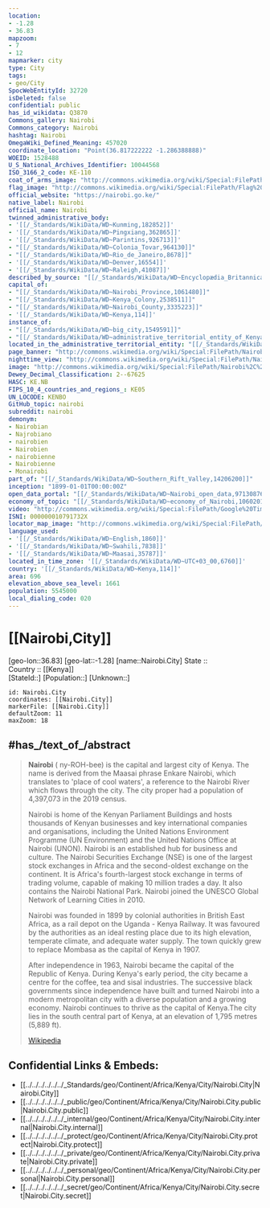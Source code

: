 ```yaml
---
location:
- -1.28
- 36.83
mapzoom:
- 7
- 12
mapmarker: city
type: City
tags:
- geo/City
SpocWebEntityId: 32720
isDeleted: false
confidential: public
has_id_wikidata: Q3870
Commons_gallery: Nairobi
Commons_category: Nairobi
hashtag: Nairobi
OmegaWiki_Defined_Meaning: 457020
coordinate_location: "Point(36.817222222 -1.286388888)"
WOEID: 1528488
U_S_National_Archives_Identifier: 10044568
ISO_3166_2_code: KE-110
coat_of_arms_image: "http://commons.wikimedia.org/wiki/Special:FilePath/Coat%20of%20Arms%20of%20Nairobi.svg"
flag_image: "http://commons.wikimedia.org/wiki/Special:FilePath/Flag%20of%20Nairobi.svg"
official_website: "https://nairobi.go.ke/"
native_label: Nairobi
official_name: Nairobi
twinned_administrative_body:
- '[[/_Standards/WikiData/WD~Kunming,182852]]'
- '[[/_Standards/WikiData/WD~Pingxiang,362865]]'
- '[[/_Standards/WikiData/WD~Parintins,926713]]'
- "[[/_Standards/WikiData/WD~Colonia_Tovar,964130]]"
- "[[/_Standards/WikiData/WD~Rio_de_Janeiro,8678]]"
- '[[/_Standards/WikiData/WD~Denver,16554]]'
- '[[/_Standards/WikiData/WD~Raleigh,41087]]'
described_by_source: "[[/_Standards/WikiData/WD~Encyclopædia_Britannica_11th_edition,867541]]"
capital_of:
- "[[/_Standards/WikiData/WD~Nairobi_Province,1061480]]"
- "[[/_Standards/WikiData/WD~Kenya_Colony,2538511]]"
- "[[/_Standards/WikiData/WD~Nairobi_County,3335223]]"
- '[[/_Standards/WikiData/WD~Kenya,114]]'
instance_of:
- "[[/_Standards/WikiData/WD~big_city,1549591]]"
- "[[/_Standards/WikiData/WD~administrative_territorial_entity_of_Kenya,3976641]]"
located_in_the_administrative_territorial_entity: "[[/_Standards/WikiData/WD~Nairobi_County,3335223]]"
page_banner: "http://commons.wikimedia.org/wiki/Special:FilePath/Nairobi%20banner.jpg"
nighttime_view: "http://commons.wikimedia.org/wiki/Special:FilePath/Nairobi%20economic%20capital%20of%20africa.jpg"
image: "http://commons.wikimedia.org/wiki/Special:FilePath/Nairobi%2C%20view%20from%20KICC.JPG"
Dewey_Decimal_Classification: 2--67625
HASC: KE.NB
FIPS_10_4_countries_and_regions_: KE05
UN_LOCODE: KENBO
GitHub_topic: nairobi
subreddit: nairobi
demonym:
- Nairobian
- Najrobiano
- nairobien
- Nairobien
- nairobienne
- Nairobienne
- Monairobi
part_of: "[[/_Standards/WikiData/WD~Southern_Rift_Valley,14206200]]"
inception: "1899-01-01T00:00:00Z"
open_data_portal: "[[/_Standards/WikiData/WD~Nairobi_open_data,97130876]]"
economy_of_topic: "[[/_Standards/WikiData/WD~economy_of_Nairobi,106020188]]"
video: "http://commons.wikimedia.org/wiki/Special:FilePath/Google%20Timelapse-%20Nairobi%2C%20Kenya.webm"
ISNI: 000000010791732X
locator_map_image: "http://commons.wikimedia.org/wiki/Special:FilePath/Nairobi%20County%20location%20map.png"
language_used:
- '[[/_Standards/WikiData/WD~English,1860]]'
- '[[/_Standards/WikiData/WD~Swahili,7838]]'
- '[[/_Standards/WikiData/WD~Maasai,35787]]'
located_in_time_zone: '[[/_Standards/WikiData/WD~UTC+03_00,6760]]'
country: '[[/_Standards/WikiData/WD~Kenya,114]]'
area: 696
elevation_above_sea_level: 1661
population: 5545000
local_dialing_code: 020
---
```


# [[Nairobi,City]] 

[geo-lon::36.83] 
[geo-lat::-1.28] 
[name::Nairobi.City] 
State ::  
Country :: [[Kenya]]  
[StateId::] 
[Population::] 
[Unknown::] 


```leaflet
id: Nairobi.City
coordinates: [[Nairobi.City]] 
markerFile: [[Nairobi.City]] 
defaultZoom: 11 
maxZoom: 18
```


## #has_/text_of_/abstract 

> **Nairobi** ( ny-ROH-bee) is the capital and largest city of Kenya. 
> The name is derived from the Maasai phrase Enkare Nairobi, 
> which translates to 'place of cool waters', 
> a reference to the Nairobi River which flows through the city. 
> The city proper had a population of 4,397,073 in the 2019 census. 
>
> Nairobi is home of the Kenyan Parliament Buildings and hosts thousands of Kenyan businesses and key international companies and organisations, including the United Nations Environment Programme (UN Environment) and the United Nations Office at Nairobi (UNON). Nairobi is an established hub for business and culture. The Nairobi Securities Exchange (NSE) is one of the largest stock exchanges in Africa and the second-oldest exchange on the continent. It is Africa's fourth-largest stock exchange in terms of trading volume, capable of making 10 million trades a day. It also contains the Nairobi National Park. Nairobi joined the UNESCO Global Network of Learning Cities in 2010.
>
> Nairobi was founded in 1899 by colonial authorities in British East Africa, as a rail depot on the Uganda - Kenya Railway. It was favoured by the authorities as an ideal resting place due to its high elevation, temperate climate, and adequate water supply. The town quickly grew to replace Mombasa as the capital of Kenya in 1907.
>
> After independence in 1963, Nairobi became the capital of the Republic of Kenya. During Kenya's early period, the city became a centre for the coffee, tea and sisal industries. The successive black governments since independence have built and turned Nairobi into a modern metropolitan city with a diverse population and a growing economy.  Nairobi continues to thrive as the capital of Kenya.The city lies in the south central part of Kenya, at an elevation of 1,795 metres (5,889 ft).
>
> [Wikipedia](https://en.wikipedia.org/wiki/Nairobi) 

## Confidential Links & Embeds: 
- [[../../../../../../_Standards/geo/Continent/Africa/Kenya/City/Nairobi.City|Nairobi.City]] 
- [[../../../../../../_public/geo/Continent/Africa/Kenya/City/Nairobi.City.public|Nairobi.City.public]] 
- [[../../../../../../_internal/geo/Continent/Africa/Kenya/City/Nairobi.City.internal|Nairobi.City.internal]] 
- [[../../../../../../_protect/geo/Continent/Africa/Kenya/City/Nairobi.City.protect|Nairobi.City.protect]] 
- [[../../../../../../_private/geo/Continent/Africa/Kenya/City/Nairobi.City.private|Nairobi.City.private]] 
- [[../../../../../../_personal/geo/Continent/Africa/Kenya/City/Nairobi.City.personal|Nairobi.City.personal]] 
- [[../../../../../../_secret/geo/Continent/Africa/Kenya/City/Nairobi.City.secret|Nairobi.City.secret]] 
